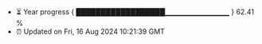 - ⏳ Year progress { ██████████████████▁▁▁▁▁▁▁▁▁▁▁▁ } 62.41 %
- ⏰ Updated on Fri, 16 Aug 2024 10:21:39 GMT

